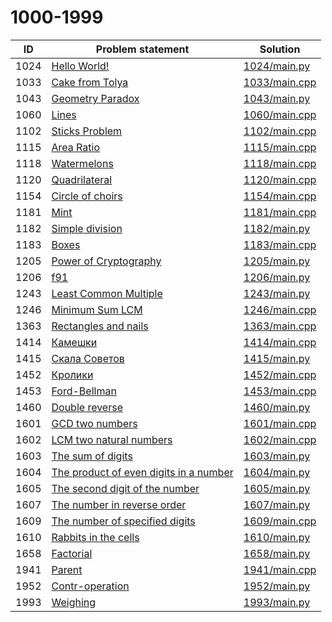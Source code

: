 # 1000-1999


| ID   | Problem statement                                                                  | Solution                       |
|------|------------------------------------------------------------------------------------|--------------------------------|
| 1024 | [Hello World!](https://www.e-olymp.com/en/problems/1024)                           | [1024/main.py](1024/main.py)   |
| 1033 | [Cake from Tolya](https://www.e-olymp.com/en/problems/1033)                        | [1033/main.cpp](1033/main.cpp) |
| 1043 | [Geometry Paradox](https://www.e-olymp.com/en/problems/1043)                       | [1043/main.py](1043/main.py)   |
| 1060 | [Lines](https://www.e-olymp.com/en/problems/1060)                                  | [1060/main.cpp](1060/main.cpp) |
| 1102 | [Sticks Problem](https://www.e-olymp.com/en/problems/1102)                         | [1102/main.cpp](1102/main.cpp) |
| 1115 | [Area Ratio](https://www.e-olymp.com/en/problems/1115)                             | [1115/main.cpp](1115/main.cpp) |
| 1118 | [Watermelons](https://www.e-olymp.com/en/problems/1118)                            | [1118/main.cpp](1118/main.cpp) |
| 1120 | [Quadrilateral](https://www.e-olymp.com/en/problems/1120)                          | [1120/main.cpp](1120/main.cpp) |
| 1154 | [Circle of choirs](https://www.e-olymp.com/en/problems/1154)                       | [1154/main.cpp](1154/main.cpp) |
| 1181 | [Mint](https://www.e-olymp.com/en/problems/1181)                                   | [1181/main.cpp](1181/main.cpp) |
| 1182 | [Simple division](https://www.e-olymp.com/en/problems/1182)                        | [1182/main.py](1182/main.py)   |
| 1183 | [Boxes](https://www.e-olymp.com/en/problems/1183)                                  | [1183/main.cpp](1183/main.cpp) |
| 1205 | [Power of Cryptography](https://www.e-olymp.com/en/problems/1205)                  | [1205/main.py](1205/main.py)   |
| 1206 | [f91](https://www.e-olymp.com/en/problems/1206)                                    | [1206/main.py](1206/main.py)   |
| 1243 | [Least Common Multiple](https://www.e-olymp.com/en/problems/1243)                  | [1243/main.py](1243/main.py)   |
| 1246 | [Minimum Sum LCM](https://www.e-olymp.com/en/problems/1246)                        | [1246/main.cpp](1246/main.cpp) |
| 1363 | [Rectangles and nails](https://www.e-olymp.com/en/problems/1363)                   | [1363/main.cpp](1363/main.cpp) |
| 1414 | [Камешки](https://www.e-olymp.com/en/problems/1414)                                | [1414/main.cpp](1414/main.cpp) |
| 1415 | [Скала Советов](https://www.e-olymp.com/en/problems/1415)                          | [1415/main.py](1415/main.py)   |
| 1452 | [Кролики](https://www.e-olymp.com/en/problems/1452)                                | [1452/main.cpp](1452/main.cpp) |
| 1453 | [Ford-Bellman](https://www.e-olymp.com/en/problems/1453)                           | [1453/main.cpp](1453/main.cpp) |
| 1460 | [Double reverse](https://www.e-olymp.com/en/problems/1460)                         | [1460/main.py](1460/main.py)   |
| 1601 | [GCD two numbers](https://www.e-olymp.com/en/problems/1601)                        | [1601/main.cpp](1601/main.cpp) |
| 1602 | [LCM two natural numbers](https://www.e-olymp.com/en/problems/1602)                | [1602/main.cpp](1602/main.cpp) |
| 1603 | [The sum of digits](https://www.e-olymp.com/en/problems/1603)                      | [1603/main.py](1603/main.py)   |
| 1604 | [The product of even digits in a number](https://www.e-olymp.com/en/problems/1604) | [1604/main.py](1604/main.py)   |
| 1605 | [The second digit of the number](https://www.e-olymp.com/en/problems/1605)         | [1605/main.py](1605/main.py)   |
| 1607 | [The number in reverse order](https://www.e-olymp.com/en/problems/1607)            | [1607/main.py](1607/main.py)   |
| 1609 | [The number of specified digits](https://www.e-olymp.com/en/problems/1609)         | [1609/main.cpp](1609/main.cpp) |
| 1610 | [Rabbits in the cells](https://www.e-olymp.com/en/problems/1610)                   | [1610/main.py](1610/main.py)   |
| 1658 | [Factorial](https://www.e-olymp.com/en/problems/1658)                              | [1658/main.py](1658/main.py)   |
| 1941 | [Parent](https://www.e-olymp.com/en/problems/1941)                                 | [1941/main.cpp](1941/main.cpp) |
| 1952 | [Contr-operation](https://www.e-olymp.com/en/problems/1952)                        | [1952/main.py](1952/main.py)   |
| 1993 | [Weighing](https://www.e-olymp.com/en/problems/1993)                               | [1993/main.py](1993/main.py)   |

